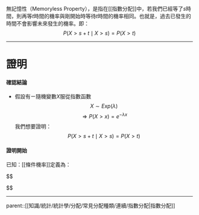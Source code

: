 無記憶性（Memoryless Property），是指在[[指數分配]]中，若我們已經等了$s$時間，則再等$t$時間的機率與剛開始時等待$t$時間的機率相同。也就是，過去已發生的時間不會影響未來發生的機率。即：
$$
P(X>s+t\mid X>s)=P(X>t)
$$
- - -
# 證明
#### 確認結論
- 假設有ㄧ隨機變數$X$服從指數函數
$$
X\sim Exp(\lambda)
$$
$$
\Rightarrow P(X>x)=e^{-\lambda x}
$$
我們想要證明：
$$
P(X>s+t\mid X>s)=P(X>t)
$$
#### 證明開始
已知：[[條件機率]]定義為：

$$

$$
- - -
parent::[[知識/統計/統計學/分配/常見分配種類/連續/指數分配|指數分配]]